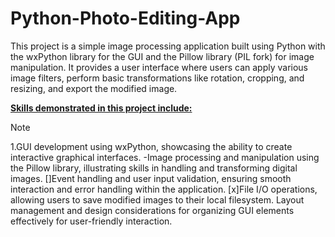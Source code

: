 # Python-Photo-Editing-App
This project is a simple image processing application built using Python with the wxPython library for the GUI and the Pillow library (PIL fork) for image manipulation. It provides a user interface where users can apply various image filters, perform basic transformations like rotation, cropping, and resizing, and export the modified image.

<u><b>Skills demonstrated in this project include:</b></u>

> [!NOTE]
> 1.GUI development using wxPython, showcasing the ability to create interactive graphical interfaces.
> -Image processing and manipulation using the Pillow library, illustrating skills in handling and transforming digital images.
> []Event handling and user input validation, ensuring smooth interaction and error handling within the application.
> [x]File I/O operations, allowing users to save modified images to their local filesystem.
>Layout management and design considerations for organizing GUI elements effectively for user-friendly interaction.
